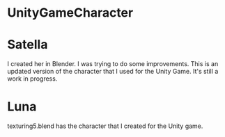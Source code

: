 # UnityGameCharacter
# Satella
I created her in Blender. I was trying to do some improvements. This is an updated version of 
the character that I used for the Unity Game. It's still a work in progress.

# Luna
texturing5.blend has the character that I created for the Unity game. 
